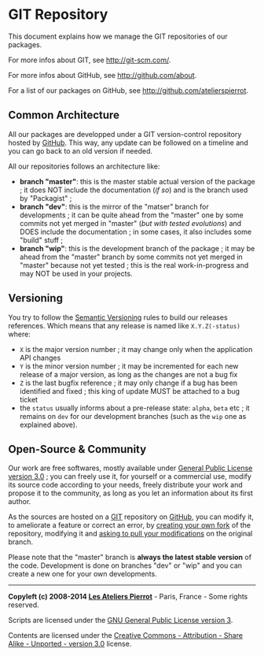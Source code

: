 GIT Repository
==============

This document explains how we manage the GIT repositories of our packages.

For more infos about GIT, see <http://git-scm.com/>.

For more infos about GitHub, see <http://github.com/about>.

For a list of our packages on GitHub, see <http://github.com/atelierspierrot>.


Common Architecture
-------------------

All our packages are developped under a GIT version-control repository hosted by 
[GitHub](http://github.com/about). This way, any update can be followed on a timeline
and you can go back to an old version if needed.

All our repositories follows an architecture like:

-   **branch "master"**: this is the master stable actual version of the package ; it does
    NOT include the documentation (*if so*) and is the branch used by "Packagist" ;
-   **branch "dev"**: this is the mirror of the "matser" branch for developments ; it can be quite
    ahead from the "master" one by some commits not yet merged in "master" (*but with tested evolutions*)
    and DOES include the documentation ; in some cases, it also includes some "build" stuff ;
-   **branch "wip"**: this is the development branch of the package ; it may be ahead from
    the "master" branch by some commits not yet merged in "master" because not yet tested ;
    this is the real work-in-progress and may NOT be used in your projects.


Versioning
----------

You try to follow the [Semantic Versioning](http://semver.org/) rules to build our releases
references. Which means that any release is named like `X.Y.Z(-status)` where:

-   `X` is the major version number ; it may change only when the application API changes
-   `Y` is the minor version number ; it may be incremented for each new release of a major version,
    as long as the changes are not a bug fix
-   `Z` is the last bugfix reference ; it may only change if a bug has been identified and
    fixed ; this king of update MUST be attached to a bug ticket
-   the `status` usually informs about a pre-release state: `alpha`, `beta` etc ; it remains
    on `dev` for our development branches (such as the `wip` one as explained above).


Open-Source & Community
-----------------------

Our work are free softwares, mostly available under [General Public License version 3.0](http://opensource.org/licenses/GPL-3.0) ; 
you can freely use it, for yourself or a commercial use, modify its source code according to your needs, 
freely distribute your work and propose it to the community, as long as you let an information about its first author.

As the sources are hosted on a [GIT](http://git-scm.com/) repository on [GitHub](http://github.com/atelierspierrot),
you can modify it, to ameliorate a feature or correct an error, by [creating your own fork](https://help.github.com/articles/fork-a-repo)
of the repository, modifying it and [asking to pull your modifications](https://help.github.com/articles/using-pull-requests) on
the original branch.

Please note that the "master" branch is **always the latest stable version** of the code. 
Development is done on branches "dev" or "wip" and you can create a new one for your own developments.


----
**Copyleft (c) 2008-2014 [Les Ateliers Pierrot](http://www.ateliers-pierrot.fr/)** - Paris, France - Some rights reserved.

Scripts are licensed under the [GNU General Public License version 3](http://www.gnu.org/licenses/gpl.html).

Contents are licensed under the [Creative Commons - Attribution - Share Alike - Unported - version 3.0](http://creativecommons.org/licenses/by-sa/3.0/) license.
